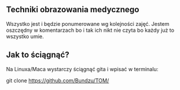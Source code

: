 ## Techniki obrazowania medycznego

Wszystko jest i będzie ponumerowane wg kolejności zajęć. Jestem oszczędny w komentarzach bo i tak ich nikt nie czyta bo każdy już to wszystko umie.

## Jak to ściągnąć?

Na Linuxa/Maca wystarczy ściągnąć gita i wpisać w terminalu:

git clone https://github.com/Bundzu/TOM/
